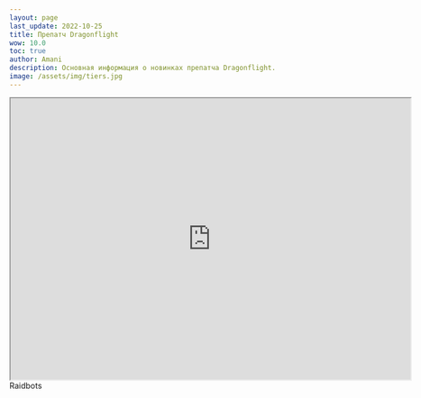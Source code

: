 ```yaml
---
layout: page
last_update: 2022-10-25
title: Препатч Dragonflight
wow: 10.0
toc: true
author: Amani
description: Основная информация о новинках препатча Dragonflight. 
image: /assets/img/tiers.jpg
---
```



<iframe title="Talent Embed Example 1" src="https://www.raidbots.com/simbot/render/talents/BYQAAAAAAAAAAAAAAAAAAAAAAAAAAAAAoVSSJJJFJtEFEUAOQAAAAAAQJApkEl0kUISJJBASAA?width=700" width="710" height="500"></iframe>
Raidbots
